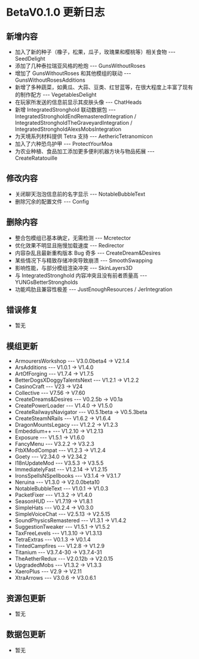 # BetaV0.1.0 更新日志

## 新增内容

- 加入了新的种子（橡子，松果，瓜子，玫瑰果和樱桃等）相关食物 --- SeedDelight
- 添加了几种泰拉瑞亚风格的枪炮 --- GunsWithoutRoses
- 增加了 GunsWithoutRoses 和其他模组的联动 --- GunsWithoutRosesAdditions
- 新增了多种蔬菜，如黄瓜、大蒜、豆类、红甘蓝等，在很大程度上丰富了现有的制作配方 --- VegetablesDelight
- 在玩家所发送的信息前显示其皮肤头像 --- ChatHeads
- 新增 IntegratedStronghold 联动数据包 --- IntegratedStrongholdEndRemasteredIntegration / IntegratedStrongholdTheGraveyardIntegration / IntegratedStrongholdAlexsMobsIntegration
- 为天境系列材料提供 Tetra 支持 --- AethericTetranomicon
- 加入了六种恐鸟护甲 --- ProtectYourMoa
- 为农业种植、食品加工添加更多便利机器方块与物品拓展 --- CreateRatatouille


## 修改内容

- 关闭聊天泡泡信息前的名字显示 --- NotableBubbleText
- 删除冗余的配置文件 --- Config


## 删除内容

- 整合包模组已基本确定，无需检测 --- Mcretector
- 优化效果不明显且拖慢加载速度 --- Redirector
- 内容杂乱且最新重构版本 Bug 奇多 --- CreateDream&Desires
- 某些情况下与精致存储冲突导致崩溃 --- SmoothSwapping
- 影响性能，与部分模组渲染冲突 --- SkinLayers3D
- 与 IntegratedStronghold 内容冲突且没有前者质量高 --- YUNGsBetterStrongholds
- 功能鸡肋且兼容性极差 --- JustEnoughResources / JerIntegration


## 错误修复

- 暂无

## 模组更新

- ArmourersWorkshop --- V3.0.0beta4 -> V2.1.4
- ArsAdditions --- V1.0.1 -> V1.4.0
- ArtOfForging --- V1.7.4 -> V1.7.5
- BetterDogsXDoggyTalentsNext --- V1.2.1 -> V1.2.2
- CasinoCraft --- V23 -> V24
- Collective --- V7.56 -> V7.60
- CreateDreams&Desires --- V0.2.5b -> V0.1a
- CreatePowerLoader --- V1.4.0 -> V1.5.0
- CreateRailwaysNavigator --- V0.5.1beta -> V0.5.3beta
- CreateSteamNRails --- V1.6.2 -> V1.6.4
- DragonMountsLegacy --- V1.2.2 -> V1.2.3
- Embeddium++ --- V1.2.10 -> V1.2.13
- Exposure --- V1.5.1 -> V1.6.0
- FancyMenu --- V3.2.2 -> V3.2.3
- FtbXModCompat --- V1.2.3 -> V1.2.4
- Goety --- V2.34.0 -> V2.34.2
- I18nUpdateMod --- V3.5.3 -> V3.5.5
- ImmediatelyFast --- V1.2.14 -> V1.2.15
- IronsSpellsNSpellbooks --- V3.1.4 -> V3.1.7
- Neruina --- V1.3.0 -> V2.0.0beta10
- NotableBubbleText --- V1.0.1 -> V1.0.3
- PacketFixer --- V1.3.2 -> V1.4.0
- SeasonHUD --- V1.7.19 -> V1.8.1
- SimpleHats --- V0.2.4 -> V0.3.0
- SimpleVoiceChat --- V2.5.13 -> V2.5.15
- SoundPhysicsRemastered --- V1.3.1 -> V1.4.2
- SuggestionTweaker --- V1.5.1 -> V1.5.2
- TaxFreeLevels --- V1.3.10 -> V1.3.13
- TetraExtras --- V0.1.3 -> V0.1.4
- TintedCampfires --- V1.2.8 -> V1.2.9
- Titanium --- V3.7.4-30 -> V3.7.4-31
- TheAetherRedux --- V2.0.12b -> V2.0.15
- UpgradedMobs --- V1.3.2 -> V1.3.3
- XaeroPlus --- V2.9 -> V2.11
- XtraArrows --- V3.0.6 -> V3.0.6.1

## 资源包更新

- 暂无

## 数据包更新

- 暂无
